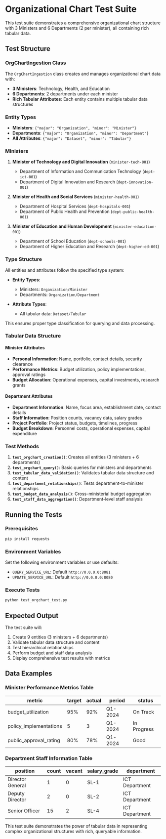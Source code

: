 # Organizational Chart Test Suite

This test suite demonstrates a comprehensive organizational chart structure with 3 Ministers and 6 Departments (2 per minister), all containing rich tabular data.

## Test Structure

### OrgChartIngestion Class
The `OrgChartIngestion` class creates and manages organizational chart data with:

- **3 Ministers**: Technology, Health, and Education
- **6 Departments**: 2 departments under each minister
- **Rich Tabular Attributes**: Each entity contains multiple tabular data structures

### Entity Types
- **Ministers**: `{"major": "Organization", "minor": "Minister"}`
- **Departments**: `{"major": "Organization", "minor": "Department"}`
- **All Attributes**: `{"major": "Dataset", "minor": "Tabular"}`

### Ministers
1. **Minister of Technology and Digital Innovation** (`minister-tech-001`)
   - Department of Information and Communication Technology (`dept-ict-001`)
   - Department of Digital Innovation and Research (`dept-innovation-001`)

2. **Minister of Health and Social Services** (`minister-health-001`)
   - Department of Hospital Services (`dept-hospitals-001`)
   - Department of Public Health and Prevention (`dept-public-health-001`)

3. **Minister of Education and Human Development** (`minister-education-001`)
   - Department of School Education (`dept-schools-001`)
   - Department of Higher Education and Research (`dept-higher-ed-001`)

### Type Structure

All entities and attributes follow the specified type system:

- **Entity Types**:
  - Ministers: `Organization/Minister`
  - Departments: `Organization/Department`

- **Attribute Types**:
  - All tabular data: `Dataset/Tabular`

This ensures proper type classification for querying and data processing.

### Tabular Data Structure

#### Minister Attributes
- **Personal Information**: Name, portfolio, contact details, security clearance
- **Performance Metrics**: Budget utilization, policy implementations, approval ratings
- **Budget Allocation**: Operational expenses, capital investments, research grants

#### Department Attributes
- **Department Information**: Name, focus area, establishment date, contact details
- **Staff Information**: Position counts, vacancy data, salary grades
- **Project Portfolio**: Project status, budgets, timelines, progress
- **Budget Breakdown**: Personnel costs, operational expenses, capital expenditure

### Test Methods

1. **`test_orgchart_creation()`**: Creates all entities (3 ministers + 6 departments)
2. **`test_orgchart_query()`**: Basic queries for ministers and departments
3. **`test_tabular_data_validation()`**: Validates tabular data structure and content
4. **`test_department_relationships()`**: Tests department-to-minister relationships
5. **`test_budget_data_analysis()`**: Cross-ministerial budget aggregation
6. **`test_staff_data_aggregation()`**: Department-level staff analysis

## Running the Tests

### Prerequisites
```bash
pip install requests
```

### Environment Variables
Set the following environment variables or use defaults:
- `QUERY_SERVICE_URL`: Default `http://0.0.0.0:8081`
- `UPDATE_SERVICE_URL`: Default `http://0.0.0.0:8080`

### Execute Tests
```bash
python test_orgchart_test.py
```

## Expected Output

The test suite will:
1. Create 9 entities (3 ministers + 6 departments)
2. Validate tabular data structure and content
3. Test hierarchical relationships
4. Perform budget and staff data analysis
5. Display comprehensive test results with metrics

## Data Examples

### Minister Performance Metrics Table
| metric | target | actual | period | status |
|--------|--------|--------|--------|--------|
| budget_utilization | 95% | 92% | Q1-2024 | On Track |
| policy_implementations | 5 | 3 | Q1-2024 | In Progress |
| public_approval_rating | 80% | 78% | Q1-2024 | Good |

### Department Staff Information Table
| position | count | vacant | salary_grade | department |
|----------|-------|--------|--------------|------------|
| Director General | 1 | 0 | SL-1 | ICT Department |
| Deputy Director | 2 | 0 | SL-2 | ICT Department |
| Senior Officer | 15 | 2 | SL-4 | ICT Department |

This test suite demonstrates the power of tabular data in representing complex organizational structures with rich, queryable information.
